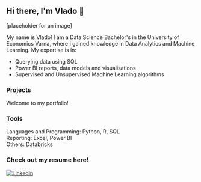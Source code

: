 ## Hi there, I'm Vlado 👋
[placeholder for an image]

My name is Vlado! I am a Data Science Bachelor's in the University of Economics Varna, where I gained knowledge in Data Analytics and Machine Learning. My expertise is in:

- Querying data using SQL
- Power BI reports, data models and visualisations
- Supervised and Unsupervised Machine Learning algorithms

### Projects
Welcome to my portfolio!

### Tools
Languages and Programming: Python, R, SQL  
Reporting: Excel, Power BI  
Others: Databricks  

### Check out my resume here!

[![Linkedin](https://img.shields.io/badge/Linkedin-0e76a8?style=for-the-badge&logo=Linkedin&logoColor=white)](www.linkedin.com/in/vlado-vodenicharov-81a114193)
